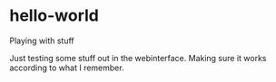 # hello-world
Playing with stuff

Just testing some stuff out in the webinterface. Making sure it works according to what I remember.
